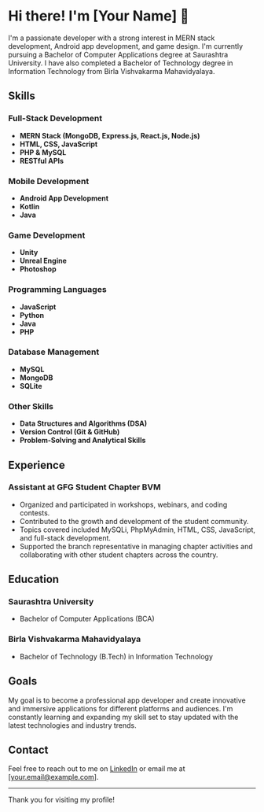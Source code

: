 # Hi there! I'm [Your Name] 👋

I'm a passionate developer with a strong interest in MERN stack development, Android app development, and game design. I'm currently pursuing a Bachelor of Computer Applications degree at Saurashtra University. I have also completed a Bachelor of Technology degree in Information Technology from Birla Vishvakarma Mahavidyalaya.

## Skills

### Full-Stack Development
- **MERN Stack (MongoDB, Express.js, React.js, Node.js)**
- **HTML, CSS, JavaScript**
- **PHP & MySQL**
- **RESTful APIs**

### Mobile Development
- **Android App Development**
- **Kotlin**
- **Java**

### Game Development
- **Unity**
- **Unreal Engine**
- **Photoshop**

### Programming Languages
- **JavaScript**
- **Python**
- **Java**
- **PHP**

### Database Management
- **MySQL**
- **MongoDB**
- **SQLite**

### Other Skills
- **Data Structures and Algorithms (DSA)**
- **Version Control (Git & GitHub)**
- **Problem-Solving and Analytical Skills**

## Experience

### Assistant at GFG Student Chapter BVM
- Organized and participated in workshops, webinars, and coding contests.
- Contributed to the growth and development of the student community.
- Topics covered included MySQLi, PhpMyAdmin, HTML, CSS, JavaScript, and full-stack development.
- Supported the branch representative in managing chapter activities and collaborating with other student chapters across the country.

## Education

### Saurashtra University
- Bachelor of Computer Applications (BCA)

### Birla Vishvakarma Mahavidyalaya
- Bachelor of Technology (B.Tech) in Information Technology

## Goals

My goal is to become a professional app developer and create innovative and immersive applications for different platforms and audiences. I'm constantly learning and expanding my skill set to stay updated with the latest technologies and industry trends.

## Contact

Feel free to reach out to me on [LinkedIn](https://www.linkedin.com/in/your-linkedin-profile) or email me at [your.email@example.com].

---

Thank you for visiting my profile!
